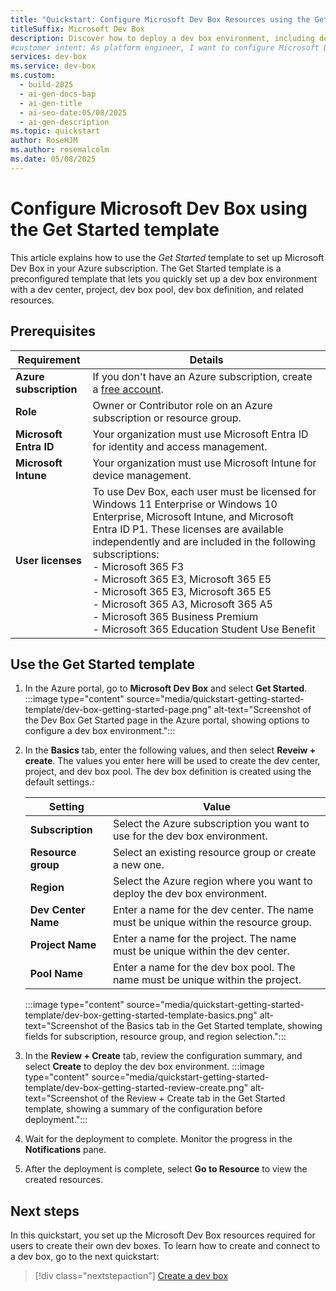 ```yaml
---
title: "Quickstart: Configure Microsoft Dev Box Resources using the Get Started template"
titleSuffix: Microsoft Dev Box
description: Discover how to deploy a dev box environment, including dev centers, projects, and pools, using the Microsoft Dev Box Get Started template.
#customer intent: As platform engineer, I want to configure Microsoft Dev Box resources using the Get Started template so that I can quickly set up a dev box environment in Azure.  
services: dev-box
ms.service: dev-box
ms.custom:
  - build-2025
  - ai-gen-docs-bap
  - ai-gen-title
  - ai-seo-date:05/08/2025
  - ai-gen-description
ms.topic: quickstart
author: RoseHJM
ms.author: rosemalcolm
ms.date: 05/08/2025
---
```


# Configure Microsoft Dev Box using the Get Started template

This article explains how to use the *Get Started* template to set up Microsoft Dev Box in your Azure subscription. The Get Started template is a preconfigured template that lets you quickly set up a dev box environment with a dev center, project, dev box pool, dev box definition, and related resources.

## Prerequisites
| Requirement | Details |
|-------------|---------|
| **Azure subscription** | If you don't have an Azure subscription, create a [free account](https://azure.microsoft.com/free/). |
| **Role** | Owner or Contributor role on an Azure subscription or resource group. |
| **Microsoft Entra ID** | Your organization must use Microsoft Entra ID for identity and access management. |
| **Microsoft Intune** | Your organization must use Microsoft Intune for device management. |
| **User licenses** | To use Dev Box, each user must be licensed for Windows 11 Enterprise or Windows 10 Enterprise, Microsoft Intune, and Microsoft Entra ID P1. These licenses are available independently and are included in the following subscriptions: </br> - Microsoft 365 F3 </br> - Microsoft 365 E3, Microsoft 365 E5 </br> - Microsoft 365 E3, Microsoft 365 E5 </br> - Microsoft 365 A3, Microsoft 365 A5 </br> - Microsoft 365 Business Premium </br> - Microsoft 365 Education Student Use Benefit |

## Use the Get Started template

1. In the Azure portal, go to **Microsoft Dev Box** and select **Get Started**.
   :::image type="content" source="media/quickstart-getting-started-template/dev-box-getting-started-page.png" alt-text="Screenshot of the Dev Box Get Started page in the Azure portal, showing options to configure a dev box environment.":::

1. In the **Basics** tab, enter the following values, and then select **Reveiw + create**. The values you enter here will be used to create the dev center, project, and dev box pool. The dev box definition is created using the default settings.:

   | Setting | Value |
   |---|---|
   | **Subscription** | Select the Azure subscription you want to use for the dev box environment. |
   | **Resource group** | Select an existing resource group or create a new one. |
   | **Region** | Select the Azure region where you want to deploy the dev box environment.|
   | **Dev Center Name** | Enter a name for the dev center. The name must be unique within the resource group.|
   | **Project Name** | Enter a name for the project. The name must be unique within the dev center.|
   | **Pool Name** | Enter a name for the dev box pool. The name must be unique within the project.|

   :::image type="content" source="media/quickstart-getting-started-template/dev-box-getting-started-template-basics.png" alt-text="Screenshot of the Basics tab in the Get Started template, showing fields for subscription, resource group, and region selection.":::
1. In the **Review + Create** tab, review the configuration summary, and select **Create** to deploy the dev box environment.
   :::image type="content" source="media/quickstart-getting-started-template/dev-box-getting-started-review-create.png" alt-text="Screenshot of the Review + Create tab in the Get Started template, showing a summary of the configuration before deployment.":::
1. Wait for the deployment to complete. Monitor the progress in the **Notifications** pane.
1. After the deployment is complete, select **Go to Resource** to view the created resources.


## Next steps
In this quickstart, you set up the Microsoft Dev Box resources required for users to create their own dev boxes. To learn how to create and connect to a dev box, go to the next quickstart:

> [!div class="nextstepaction"]
> [Create a dev box](./quickstart-create-dev-box.md)
